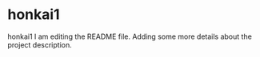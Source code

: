 # honkai1
honkai1
I am editing the README file. Adding some more details about the project description.
